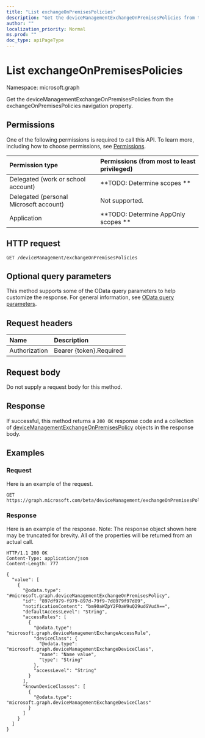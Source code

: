 ```yaml
---
title: "List exchangeOnPremisesPolicies"
description: "Get the deviceManagementExchangeOnPremisesPolicies from the exchangeOnPremisesPolicies navigation property."
author: ""
localization_priority: Normal
ms.prod: ""
doc_type: apiPageType
---
```


# List exchangeOnPremisesPolicies

Namespace: microsoft.graph

Get the deviceManagementExchangeOnPremisesPolicies from the exchangeOnPremisesPolicies navigation property.

## Permissions
One of the following permissions is required to call this API. To learn more, including how to choose permissions, see [Permissions](/concepts/permissions-reference.md).

|Permission type|Permissions (from most to least privileged)|
|:---|:---|
|Delegated (work or school account)|**TODO: Determine scopes **|
|Delegated (personal Microsoft account)|Not supported.|
|Application|**TODO: Determine AppOnly scopes **|

## HTTP request
<!-- {
  "blockType": "ignored"
}
-->
``` http
GET /deviceManagement/exchangeOnPremisesPolicies
```

## Optional query parameters
This method supports some of the OData query parameters to help customize the response. For general information, see [OData query parameters](/graph/query-parameters).

## Request headers
|Name|Description|
|:---|:---|
|Authorization|Bearer {token}.Required|

## Request body
Do not supply a request body for this method.

## Response
If successful, this method returns a `200 OK` response code and a collection of [deviceManagementExchangeOnPremisesPolicy](../resources/devicemanagementexchangeonpremisespolicy.md) objects in the response body.

## Examples

### Request
Here is an example of the request.
<!-- {
  "blockType": "request",
  "name": "get_devicemanagementexchangeonpremisespolicy"
}
-->
``` http
GET https://graph.microsoft.com/beta/deviceManagement/exchangeOnPremisesPolicies
```

### Response
Here is an example of the response. Note: The response object shown here may be truncated for brevity. All of the properties will be returned from an actual call.
<!-- {
  "blockType": "response",
  "truncated": true,
  "@odata.type": "collection(microsoft.graph.devicemanagementexchangeonpremisespolicy)"
}
-->
``` http
HTTP/1.1 200 OK
Content-Type: application/json
Content-Length: 777

{
  "value": [
    {
      "@odata.type": "#microsoft.graph.deviceManagementExchangeOnPremisesPolicy",
      "id": "897df979-f979-897d-79f9-7d8979f97d89",
      "notificationContent": "bm90aWZpY2F0aW9uQ29udGVudA==",
      "defaultAccessLevel": "String",
      "accessRules": [
        {
          "@odata.type": "microsoft.graph.deviceManagementExchangeAccessRule",
          "deviceClass": {
            "@odata.type": "microsoft.graph.deviceManagementExchangeDeviceClass",
            "name": "Name value",
            "type": "String"
          },
          "accessLevel": "String"
        }
      ],
      "knownDeviceClasses": [
        {
          "@odata.type": "microsoft.graph.deviceManagementExchangeDeviceClass"
        }
      ]
    }
  ]
}
```

